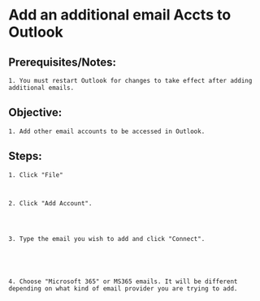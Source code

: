 
# Add an additional email Accts to Outlook


## Prerequisites/Notes:

	1. You must restart Outlook for changes to take effect after adding additional emails.


## Objective:

	1. Add other email accounts to be accessed in Outlook.


## Steps:

	1. Click "File"

	

	2. Click "Add Account".

	


	3. Type the email you wish to add and click "Connect".


	


	4. Choose "Microsoft 365" or MS365 emails. It will be different depending on what kind of email provider you are trying to add.

	

